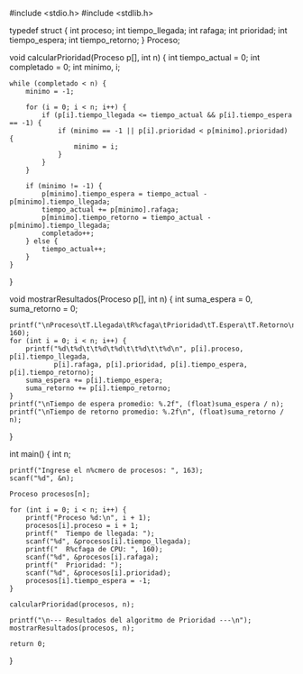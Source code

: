 #include <stdio.h>
#include <stdlib.h>

typedef struct {
    int proceso;
    int tiempo_llegada;
    int rafaga;
    int prioridad;
    int tiempo_espera;
    int tiempo_retorno;
} Proceso;

void calcularPrioridad(Proceso p[], int n) {
    int tiempo_actual = 0;
    int completado = 0;
    int minimo, i;

    while (completado < n) {
        minimo = -1;

        for (i = 0; i < n; i++) {
            if (p[i].tiempo_llegada <= tiempo_actual && p[i].tiempo_espera == -1) {
                if (minimo == -1 || p[i].prioridad < p[minimo].prioridad) {
                    minimo = i;
                }
            }
        }

        if (minimo != -1) {
            p[minimo].tiempo_espera = tiempo_actual - p[minimo].tiempo_llegada;
            tiempo_actual += p[minimo].rafaga;
            p[minimo].tiempo_retorno = tiempo_actual - p[minimo].tiempo_llegada;
            completado++;
        } else {
            tiempo_actual++;
        }
    }
}

void mostrarResultados(Proceso p[], int n) {
    int suma_espera = 0, suma_retorno = 0;

    printf("\nProceso\tT.Llegada\tR%cfaga\tPrioridad\tT.Espera\tT.Retorno\n", 160);
    for (int i = 0; i < n; i++) {
        printf("%d\t%d\t\t%d\t%d\t\t%d\t\t%d\n", p[i].proceso, p[i].tiempo_llegada,
               p[i].rafaga, p[i].prioridad, p[i].tiempo_espera, p[i].tiempo_retorno);
        suma_espera += p[i].tiempo_espera;
        suma_retorno += p[i].tiempo_retorno;
    }
    printf("\nTiempo de espera promedio: %.2f", (float)suma_espera / n);
    printf("\nTiempo de retorno promedio: %.2f\n", (float)suma_retorno / n);
}

int main() {
    int n;

    printf("Ingrese el n%cmero de procesos: ", 163);
    scanf("%d", &n);

    Proceso procesos[n];

    for (int i = 0; i < n; i++) {
        printf("Proceso %d:\n", i + 1);
        procesos[i].proceso = i + 1;
        printf("  Tiempo de llegada: ");
        scanf("%d", &procesos[i].tiempo_llegada);
        printf("  R%cfaga de CPU: ", 160);
        scanf("%d", &procesos[i].rafaga);
        printf("  Prioridad: ");
        scanf("%d", &procesos[i].prioridad);
        procesos[i].tiempo_espera = -1;
    }

    calcularPrioridad(procesos, n);

    printf("\n--- Resultados del algoritmo de Prioridad ---\n");
    mostrarResultados(procesos, n);

    return 0;
}

